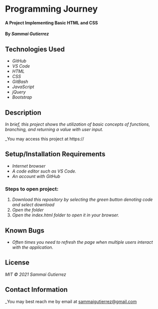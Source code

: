 # Programming Journey

####  A Project Implementing Basic HTML and CSS

#### By _**Sammai Gutierrez**_

## Technologies Used

* _GitHub_
* _VS Code_
* _HTML_
* _CSS_
* _GitBash_
* _JavaScript_
* _jQuery_
* _Bootstrap_

## Description

_In brief, this project shows the utilization of basic concepts of functions, branching, and returning a value with user input._

_You may access this project at https://

## Setup/Installation Requirements

* _Internet browser_
* _A code editor such as VS Code._
* _An account with GitHub_

### Steps to open project:

1. _Download this repository by selecting the green button denoting code and select download_
2. _Open the folder_
3. _Open the index.html folder to open it in your browser._

## Known Bugs

* _Often times you need to refresh the page when multiple users interact with the application._

## License

_MIT &copy; 2021 Sammai Gutierrez_

## Contact Information

_You may best reach me by email at sammaigutierrez@gmail.com